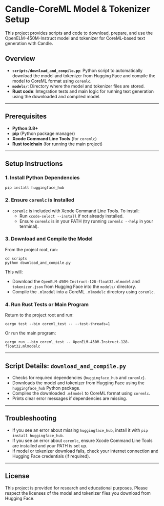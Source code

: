 # Candle-CoreML Model & Tokenizer Setup

This project provides scripts and code to download, prepare, and use the OpenELM-450M-Instruct model and tokenizer for CoreML-based text generation with Candle.

## Overview

- **`scripts/download_and_compile.py`**: Python script to automatically download the model and tokenizer from Hugging Face and compile the model to CoreML format using `coremlc`.
- **`models/`**: Directory where the model and tokenizer files are stored.
- **Rust code**: Integration tests and main logic for running text generation using the downloaded and compiled model.

---

## Prerequisites

- **Python 3.8+**
- **pip** (Python package manager)
- **Xcode Command Line Tools** (for `coremlc`)
- **Rust toolchain** (for running the main project)

---

## Setup Instructions

### 1. Install Python Dependencies

```
pip install huggingface_hub
```

### 2. Ensure `coremlc` is Installed

- `coremlc` is included with Xcode Command Line Tools. To install:
  - Run `xcode-select --install` if not already installed.
  - Ensure `coremlc` is in your PATH (try running `coremlc --help` in your terminal).

### 3. Download and Compile the Model

From the project root, run:

```
cd scripts
python download_and_compile.py
```

This will:
- Download the `OpenELM-450M-Instruct-128-float32.mlmodel` and `tokenizer.json` from Hugging Face into the `models/` directory.
- Compile the `.mlmodel` into a CoreML `.mlmodelc` directory using `coremlc`.

### 4. Run Rust Tests or Main Program

Return to the project root and run:

```
cargo test --bin coreml_test -- --test-threads=1
```

Or run the main program:

```
cargo run --bin coreml_test -- OpenELM-450M-Instruct-128-float32.mlmodelc
```

---

## Script Details: `download_and_compile.py`

- Checks for required dependencies (`huggingface_hub` and `coremlc`).
- Downloads the model and tokenizer from Hugging Face using the `huggingface_hub` Python package.
- Compiles the downloaded `.mlmodel` to CoreML format using `coremlc`.
- Prints clear error messages if dependencies are missing.

---

## Troubleshooting

- If you see an error about missing `huggingface_hub`, install it with `pip install huggingface_hub`.
- If you see an error about `coremlc`, ensure Xcode Command Line Tools are installed and your PATH is set up.
- If model or tokenizer download fails, check your internet connection and Hugging Face credentials (if required).

---

## License

This project is provided for research and educational purposes. Please respect the licenses of the model and tokenizer files you download from Hugging Face.
